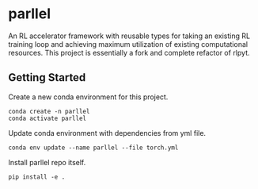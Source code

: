 # parllel

An RL accelerator framework with reusable types for taking an existing RL training loop and achieving maximum utilization of existing computational resources. This project is essentially a fork and complete refactor of rlpyt.

## Getting Started

Create a new conda environment for this project.

```
conda create -n parllel
conda activate parllel
```

Update conda environment with dependencies from yml file.

```
conda env update --name parllel --file torch.yml
```

Install parllel repo itself.

```
pip install -e .
```
